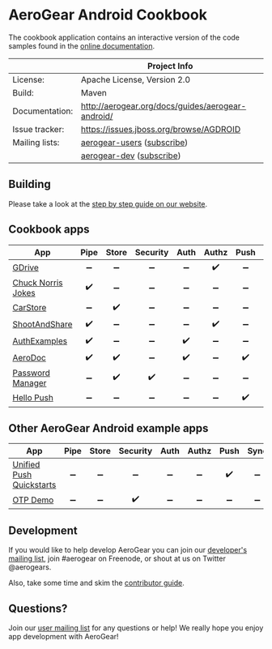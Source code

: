 # AeroGear Android Cookbook

The cookbook application contains an interactive version of the code samples found in the [online documentation](https://aerogear.org/getstarted/demos/#android).  

|                 | Project Info                                                                                                                           |
| --------------- | -------------------------------------------------------------------------------------------------------------------------------------- |
| License:        | Apache License, Version 2.0                                                                                                            |
| Build:          | Maven                                                                                                                                  |
| Documentation:  | http://aerogear.org/docs/guides/aerogear-android/                                                                                      |
| Issue tracker:  | https://issues.jboss.org/browse/AGDROID                                                                                                |
| Mailing lists:  | [aerogear-users](http://aerogear-users.1116366.n5.nabble.com/) ([subscribe](https://lists.jboss.org/mailman/listinfo/aerogear-users))  |
|                 | [aerogear-dev](http://aerogear-dev.1069024.n5.nabble.com/) ([subscribe](https://lists.jboss.org/mailman/listinfo/aerogear-dev))        |

## Building

Please take a look at the [step by step guide on our website](http://aerogear.org/docs/guides/aerogear-android/how-to-build-aerogear-android/).

## Cookbook apps

| App                                             | Pipe               | Store              | Security            | Auth               | Authz              | Push               | Sync               | 
|-------------------------------------------------|:------------------:|:------------------:|:-------------------:|:------------------:|:------------------:|:------------------:| :-----------------:|
| [GDrive](GDrive)                                | :heavy_minus_sign: | :heavy_minus_sign: | :heavy_minus_sign: |  :heavy_minus_sign: | :heavy_check_mark: | :heavy_minus_sign: | :heavy_minus_sign: | 
| [Chuck Norris Jokes](ChuckNorrisJokes)          | :heavy_check_mark: | :heavy_minus_sign: | :heavy_minus_sign: |  :heavy_minus_sign: | :heavy_minus_sign: | :heavy_minus_sign: | :heavy_minus_sign: |
| [CarStore](CarStore)                            | :heavy_minus_sign: | :heavy_check_mark: | :heavy_minus_sign: |  :heavy_minus_sign: | :heavy_minus_sign: | :heavy_minus_sign: | :heavy_minus_sign: |
| [ShootAndShare](ShootAndShare)                  | :heavy_check_mark: | :heavy_minus_sign: | :heavy_minus_sign: |  :heavy_minus_sign: | :heavy_check_mark: | :heavy_minus_sign: | :heavy_minus_sign: |
| [AuthExamples](AuthExamples)                    | :heavy_check_mark: | :heavy_minus_sign: | :heavy_minus_sign: |  :heavy_check_mark: | :heavy_minus_sign: | :heavy_minus_sign: | :heavy_minus_sign: |
| [AeroDoc](AeroDoc)                              | :heavy_check_mark: | :heavy_check_mark: | :heavy_minus_sign: |  :heavy_check_mark: | :heavy_minus_sign: | :heavy_check_mark: | :heavy_minus_sign: |
| [Password Manager](PasswordManager)             | :heavy_minus_sign: | :heavy_check_mark: | :heavy_check_mark: |  :heavy_minus_sign: | :heavy_minus_sign: | :heavy_minus_sign: | :heavy_minus_sign: |
| [Hello Push](HelloPush)                         | :heavy_minus_sign: | :heavy_minus_sign: | :heavy_minus_sign: |  :heavy_minus_sign: | :heavy_minus_sign: | :heavy_check_mark: | :heavy_minus_sign: |


## Other AeroGear Android example apps

| App                                             | Pipe               | Store              | Security            | Auth               | Authz              | Push               | Sync               | 
|-------------------------------------------------|:------------------:|:------------------:|:-------------------:|:------------------:|:------------------:|:------------------:| :-----------------:|
| [Unified Push Quickstarts](https://github.com/jboss-mobile/unified-push-quickstarts/tree/master/client/contacts-mobile-android-client) | :heavy_minus_sign: | :heavy_minus_sign: | :heavy_minus_sign: |  :heavy_minus_sign: | :heavy_minus_sign: | :heavy_check_mark: | :heavy_minus_sign: |
| [OTP Demo](https://github.com/aerogear/aerogear-otp-android-demo) | :heavy_minus_sign: | :heavy_minus_sign: | :heavy_check_mark: |  :heavy_minus_sign: | :heavy_minus_sign: | :heavy_minus_sign: | :heavy_minus_sign: | 

## Development

If you would like to help develop AeroGear you can join our [developer's mailing list](https://lists.jboss.org/mailman/listinfo/aerogear-dev), join #aerogear on Freenode, or shout at us on Twitter @aerogears.

Also, take some time and skim the [contributor guide](http://aerogear.org/docs/guides/Contributing/).

## Questions?

Join our [user mailing list](https://lists.jboss.org/mailman/listinfo/aerogear-users) for any questions or help! We really hope you enjoy app development with AeroGear!


